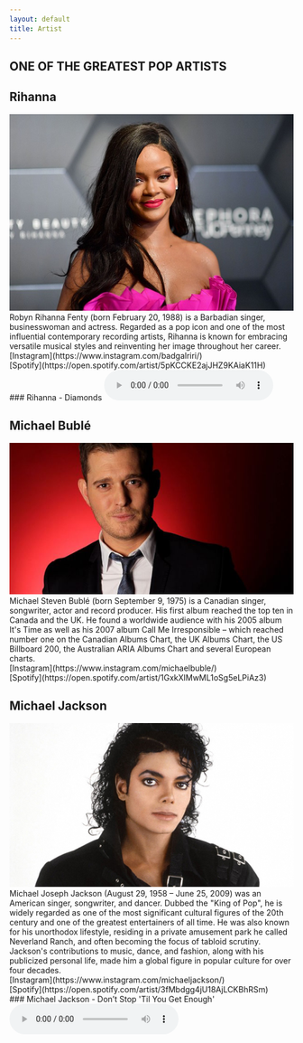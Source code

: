 ```yaml
---
layout: default
title: Artist
---
```


## ONE OF THE GREATEST POP ARTISTS
## Rihanna
<picture>   
    <img src="assets/images/rihanna_pic.png" alt="Artist1">
</picture>
Robyn Rihanna Fenty (born February 20, 1988) is a Barbadian singer, businesswoman and actress. Regarded as a pop icon and one of the most influential contemporary recording artists, Rihanna is known for embracing versatile musical styles and reinventing her image throughout her career.
<br>
[Instagram](https://www.instagram.com/badgalriri/)<br>
[Spotify](https://open.spotify.com/artist/5pKCCKE2ajJHZ9KAiaK11H)<br>
### Rihanna - Diamonds
<audio controls><source src="assets/images/rihannasong.mp3" type="audio/mpeg"></audio><br>


## Michael Bublé
<picture>   
    <img src="assets/images/buble.png" alt="Artist2">
</picture>
Michael Steven Bublé (born September 9, 1975) is a Canadian singer, songwriter, actor and record producer. His first album reached the top ten in Canada and the UK. He found a worldwide audience with his 2005 album It's Time as well as his 2007 album Call Me Irresponsible – which reached number one on the Canadian Albums Chart, the UK Albums Chart, the US Billboard 200, the Australian ARIA Albums Chart and several European charts. 
<br>
[Instagram](https://www.instagram.com/michaelbuble/)<br>
[Spotify](https://open.spotify.com/artist/1GxkXlMwML1oSg5eLPiAz3)<br>


## Michael Jackson
<picture>   
    <img src="assets/images/michaeljackson.png" alt="Artist3">
</picture>
Michael Joseph Jackson (August 29, 1958 – June 25, 2009) was an American singer, songwriter, and dancer. Dubbed the "King of Pop", he is widely regarded as one of the most significant cultural figures of the 20th century and one of the greatest entertainers of all time. He was also known for his unorthodox lifestyle, residing in a private amusement park he called Neverland Ranch, and often becoming the focus of tabloid scrutiny. Jackson's contributions to music, dance, and fashion, along with his publicized personal life, made him a global figure in popular culture for over four decades.
<br>
[Instagram](https://www.instagram.com/michaeljackson/)<br>
[Spotify](https://open.spotify.com/artist/3fMbdgg4jU18AjLCKBhRSm)<br>
### Michael Jackson - Don’t Stop 'Til You Get Enough'
<audio src="assets/images/michaeljacksonsong.mp3" controls></audio><br>
<br>